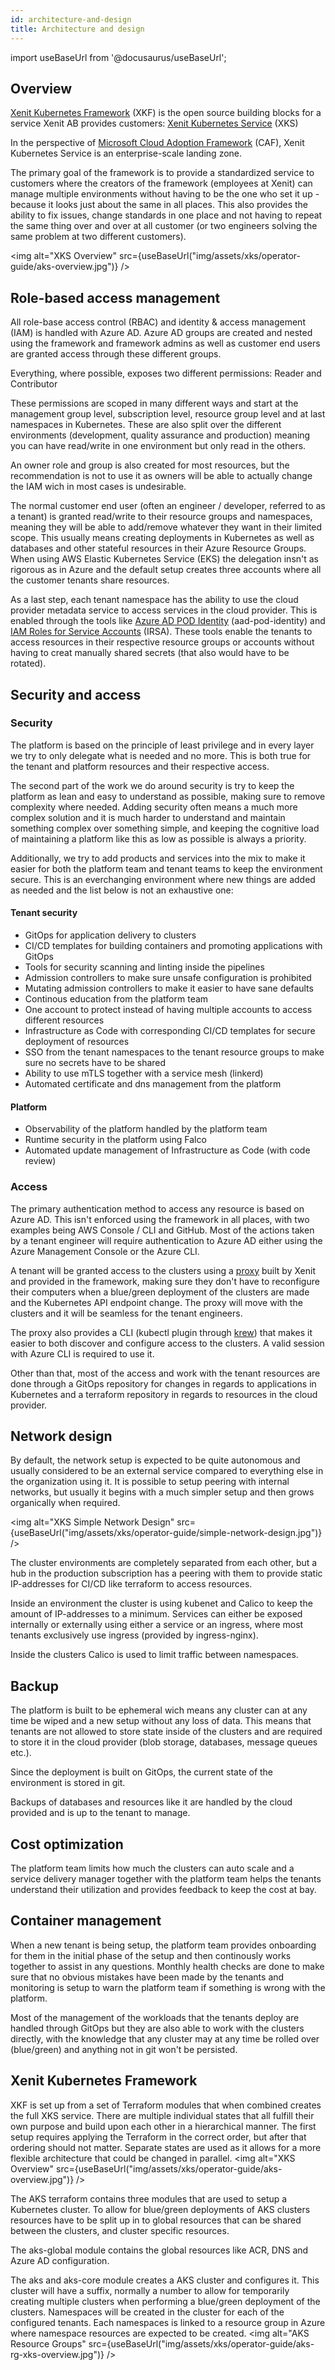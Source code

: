 ```yaml
---
id: architecture-and-design
title: Architecture and design
---
```


import useBaseUrl from '@docusaurus/useBaseUrl';

## Overview

[Xenit Kubernetes Framework](https://github.com/search?q=topic%3Axenit-kubernetes-framework+org%3AXenitAB+fork%3Atrue) (XKF) is the open source building blocks for a service Xenit AB provides customers: [Xenit Kubernetes Service](https://xenit.se/it-tjanster/kubernetes-eng/) (XKS)

In the perspective of [Microsoft Cloud Adoption Framework](https://docs.microsoft.com/en-us/azure/cloud-adoption-framework/ready/enterprise-scale/architecture) (CAF), Xenit Kubernetes Service is an enterprise-scale landing zone.

The primary goal of the framework is to provide a standardized service to customers where the creators of the framework (employees at Xenit) can manage multiple environments without having to be the one who set it up - because it looks just about the same in all places. This also provides the ability to fix issues, change standards in one place and not having to repeat the same thing over and over at all customer (or two engineers solving the same problem at two different customers).

<img alt="XKS Overview" src={useBaseUrl("img/assets/xks/operator-guide/aks-overview.jpg")} />

## Role-based access management

All role-base access control (RBAC) and identity & access management (IAM) is handled with Azure AD. Azure AD groups are created and nested using the framework and framework admins as well as customer end users are granted access through these different groups.

Everything, where possible, exposes two different permissions: Reader and Contributor

These permissions are scoped in many different ways and start at the management group level, subscription level, resource group level and at last namespaces in Kubernetes. These are also split over the different environments (development, quality assurance and production) meaning you can have read/write in one environment but only read in the others.

An owner role and group is also created for most resources, but the recommendation is not to use it as owners will be able to actually change the IAM wich in most cases is undesirable.

The normal customer end user (often an engineer / developer, referred to as a tenant) is granted read/write to their resource groups and namespaces, meaning they will be able to add/remove whatever they want in their limited scope. This usually means creating deployments in Kubernetes as well as databases and other stateful resources in their Azure Resource Groups. When using AWS Elastic Kubernetes Service (EKS) the delegation insn't as rigorous as in Azure and the default setup creates three accounts where all the customer tenants share resources.

As a last step, each tenant namespace has the ability to use the cloud provider metadata service to access services in the cloud provider. This is enabled through the tools like [Azure AD POD Identity](https://github.com/Azure/aad-pod-identity) (aad-pod-identity) and [IAM Roles for Service Accounts](https://docs.aws.amazon.com/eks/latest/userguide/iam-roles-for-service-accounts.html) (IRSA). These tools enable the tenants to access resources in their respective resource groups or accounts without having to creat manually shared secrets (that also would have to be rotated).

## Security and access

### Security

The platform is based on the principle of least privilege and in every layer we try to only delegate what is needed and no more. This is both true for the tenant and platform resources and their respective access.

The second part of the work we do around security is try to keep the platform as lean and easy to understand as possible, making sure to remove complexity where needed. Adding security often means a much more complex solution and it is much harder to understand and maintain something complex over something simple, and keeping the cognitive load of maintaining a platform like this as low as possible is always a priority.

Additionally, we try to add products and services into the mix to make it easier for both the platform team and tenant teams to keep the environment secure. This is an everchanging environment where new things are added as needed and the list below is not an exhaustive one:

#### Tenant security

- GitOps for application delivery to clusters
- CI/CD templates for building containers and promoting applications with GitOps
- Tools for security scanning and linting inside the pipelines
- Admission controllers to make sure unsafe configuration is prohibited
- Mutating admission controllers to make it easier to have sane defaults
- Continous education from the platform team
- One account to protect instead of having multiple accounts to access different resources
- Infrastructure as Code with corresponding CI/CD templates for secure deployment of resources
- SSO from the tenant namespaces to the tenant resource groups to make sure no secrets have to be shared
- Ability to use mTLS together with a service mesh (linkerd)
- Automated certificate and dns management from the platform

#### Platform

- Observability of the platform handled by the platform team
- Runtime security in the platform using Falco
- Automated update management of Infrastructure as Code (with code review)

### Access

The primary authentication method to access any resource is based on Azure AD. This isn't enforced using the framework in all places, with two examples being AWS Console / CLI and GitHub. Most of the actions taken by a tenant engineer will require authentication to Azure AD either using the Azure Management Console or the Azure CLI.

A tenant will be granted access to the clusters using a [proxy](https://github.com/XenitAB/azad-kube-proxy) built by Xenit and provided in the framework, making sure they don't have to reconfigure their computers when a blue/green deployment of the clusters are made and the Kubernetes API endpoint change. The proxy will move with the clusters and it will be seamless for the tenant engineers.

The proxy also provides a CLI (kubectl plugin through [krew](https://krew.sigs.k8s.io/)) that makes it easier to both discover and configure access to the clusters. A valid session with Azure CLI is required to use it.

Other than that, most of the access and work with the tenant resources are done through a GitOps repository for changes in regards to applications in Kubernetes and a terraform repository in regards to resources in the cloud provider.

## Network design

By default, the network setup is expected to be quite autonomous and usually considered to be an external service compared to everything else in the organization using it. It is possible to setup peering with internal networks, but usually it begins with a much simpler setup and then grows organically when required.

<img alt="XKS Simple Network Design" src={useBaseUrl("img/assets/xks/operator-guide/simple-network-design.jpg")} />

The cluster environments are completely separated from each other, but a hub in the production subscription has a peering with them to provide static IP-addresses for CI/CD like terraform to access resources.

Inside an environment the cluster is using kubenet and Calico to keep the amount of IP-addresses to a minimum. Services can either be exposed internally or externally using either a service or an ingress, where most tenants exclusively use ingress (provided by ingress-nginx).

Inside the clusters Calico is used to limit traffic between namespaces.

## Backup

The platform is built to be ephemeral wich means any cluster can at any time be wiped and a new setup without any loss of data. This means that tenants are not allowed to store state inside of the clusters and are required to store it in the cloud provider (blob storage, databases, message queues etc.).

Since the deployment is built on GitOps, the current state of the environment is stored in git.

Backups of databases and resources like it are handled by the cloud provided and is up to the tenant to manage.

## Cost optimization

The platform team limits how much the clusters can auto scale and a service delivery manager together with the platform team helps the tenants understand their utilization and provides feedback to keep the cost at bay.

## Container management

When a new tenant is being setup, the platform team provides onboarding for them in the initial phase of the setup and then continously works together to assist in any questions. Monthly health checks are done to make sure that no obvious mistakes have been made by the tenants and monitoring is setup to warn the platform team if something is wrong with the platform.

Most of the management of the workloads that the tenants deploy are handled through GitOps but they are also able to work with the clusters directly, with the knowledge that any cluster may at any time be rolled over (blue/green) and anything not in git won't be persisted.

## Xenit Kubernetes Framework

XKF is set up from a set of Terraform modules that when combined creates the full XKS service. There are multiple individual states that all fulfill their own purpose and build
upon each other in a hierarchical manner. The first setup requires applying the Terraform in the correct order, but after that ordering should not matter. Separate states are used
as it allows for a more flexible architecture that could be changed in parallel.
<img alt="XKS Overview" src={useBaseUrl("img/assets/xks/operator-guide/aks-overview.jpg")} />

The AKS terraform contains three modules that are used to setup a Kubernetes cluster. To allow for blue/green deployments of AKS clusters resources have to be split up in to
global resources that can be shared between the clusters, and cluster specific resources.

The aks-global module contains the global resources like ACR, DNS and Azure AD configuration.

The aks and aks-core module creates a AKS cluster and configures it. This cluster will have a suffix, normally a number to allow for temporarily creating multiple clusters
when performing a blue/green deployment of the clusters. Namespaces will be created in the cluster for each of the configured tenants. Each namespaces is linked to a resource
group in Azure where namespace resources are expected to be created.
<img alt="AKS Resource Groups" src={useBaseUrl("img/assets/xks/operator-guide/aks-rg-xks-overview.jpg")} />
